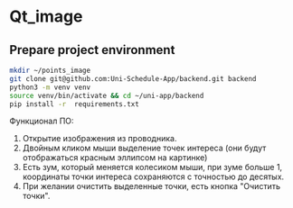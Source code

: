 # Qt_image

## Prepare project environment
~~~bash
mkdir ~/points_image
git clone git@github.com:Uni-Schedule-App/backend.git backend
python3 -m venv venv
source venv/bin/activate && cd ~/uni-app/backend
pip install -r  requirements.txt
~~~

Функционал ПО:
  1) Открытие изображения из проводника.
  2) Двойным кликом мыши выделение точек интереса (они будут отображаться красным эллипсом на картинке)
  3) Есть зум, который меняется колесиком мыши, при зуме больше 1, координаты точки интереса сохраняются с точностью до десятых.
  4) При желании очистить выделенные точки, есть кнопка "Очистить точки".
